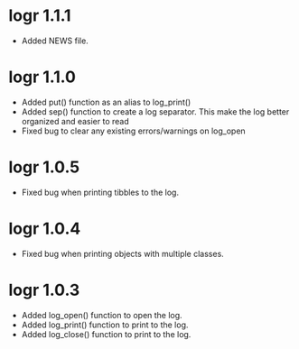# logr 1.1.1

* Added NEWS file.

# logr 1.1.0

* Added put() function as an alias to log_print()
* Added sep() function to create a log separator.  This make the log better
organized and easier to read
* Fixed bug to clear any existing errors/warnings on log_open

# logr 1.0.5

* Fixed bug when printing tibbles to the log.

# logr 1.0.4

* Fixed bug when printing objects with multiple classes.


# logr 1.0.3

* Added log_open() function to open the log.
* Added log_print() function to print to the log.
* Added log_close() function to print to the log.
